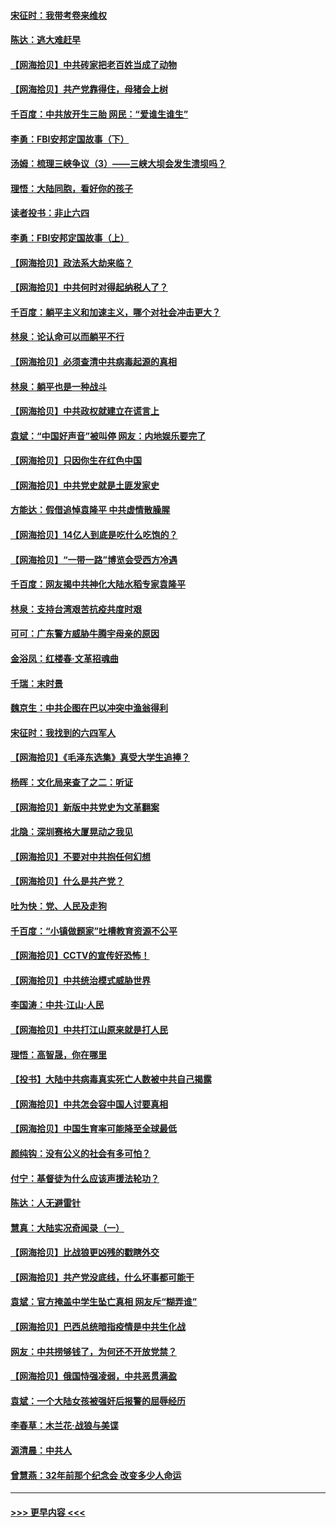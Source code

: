 #### [宋征时：我带考卷来维权](../pages/nsc993/n12994088.md?t=06040501) 
#### [陈达：逃大难赶早](../pages/nsc993/n12993569.md?t=06040501) 
#### [【网海拾贝】中共砖家把老百姓当成了动物](../pages/nsc993/n12993483.md?t=06040501) 
#### [【网海拾贝】共产党靠得住，母猪会上树](../pages/nsc993/n12990730.md?t=06040501) 
#### [千百度：中共放开生三胎 网民：“爱谁生谁生”](../pages/nsc993/n12990644.md?t=06040501) 
#### [李勇：FBI安邦定国故事（下）](../pages/nsc993/n12987854.md?t=06040501) 
#### [汤姆：梳理三峡争议（3）——三峡大坝会发生溃坝吗？](../pages/nsc993/n12989806.md?t=06040501) 
#### [理悟：大陆同胞，看好你的孩子](../pages/nsc993/n12989778.md?t=06040501) 
#### [读者投书：非止六四](../pages/nsc993/n12989673.md?t=06040501) 
#### [李勇：FBI安邦定国故事（上）](../pages/nsc993/n12987749.md?t=06040501) 
#### [【网海拾贝】政法系大劫来临？](../pages/nsc993/n12987596.md?t=06040501) 
#### [【网海拾贝】中共何时对得起纳税人了？](../pages/nsc993/n12985578.md?t=06040501) 
#### [千百度：躺平主义和加速主义，哪个对社会冲击更大？](../pages/nsc993/n12985512.md?t=06040501) 
#### [林泉：论认命可以而躺平不行](../pages/nsc993/n12985505.md?t=06040501) 
#### [【网海拾贝】必须查清中共病毒起源的真相](../pages/nsc993/n12984276.md?t=06040501) 
#### [林泉：躺平也是一种战斗](../pages/nsc993/n12984194.md?t=06040501) 
#### [【网海拾贝】中共政权就建立在谎言上](../pages/nsc993/n12981880.md?t=06040501) 
#### [袁斌：“中国好声音”被叫停 网友：内地娱乐要完了](../pages/nsc993/n12981826.md?t=06040501) 
#### [【网海拾贝】只因你生在红色中国](../pages/nsc993/n12979096.md?t=06040501) 
#### [【网海拾贝】中共党史就是土匪发家史](../pages/nsc993/n12976478.md?t=06040501) 
#### [方能达：假借追悼袁隆平 中共虚情散臊腥](../pages/nsc993/n12976396.md?t=06040501) 
#### [【网海拾贝】14亿人到底是吃什么吃饱的？](../pages/nsc993/n12974125.md?t=06040501) 
#### [【网海拾贝】“一带一路”博览会受西方冷遇](../pages/nsc993/n12971787.md?t=06040501) 
#### [千百度：网友揭中共神化大陆水稻专家袁隆平](../pages/nsc993/n12971733.md?t=06040501) 
#### [林泉：支持台湾艰苦抗疫共度时艰](../pages/nsc993/n12971350.md?t=06040501) 
#### [可可：广东警方威胁牛腾宇母亲的原因](../pages/nsc993/n12971100.md?t=06040501) 
#### [金浴凤：红楼春·文革招魂曲](../pages/nsc993/n12970354.md?t=06040501) 
#### [千瑞：末时景](../pages/nsc993/n12970337.md?t=06040501) 
#### [魏京生：中共企图在巴以冲突中渔翁得利](../pages/nsc993/n12970286.md?t=06040501) 
#### [宋征时：我找到的六四军人](../pages/nsc993/n12970213.md?t=06040501) 
#### [【网海拾贝】《毛泽东选集》真受大学生追捧？](../pages/nsc993/n12968779.md?t=06040501) 
#### [杨晖：文化局来查了之二：听证](../pages/nsc993/n12966528.md?t=06040501) 
#### [【网海拾贝】新版中共党史为文革翻案](../pages/nsc993/n12967526.md?t=06040501) 
#### [北隐：深圳赛格大厦晃动之我见](../pages/nsc993/n12967393.md?t=06040501) 
#### [【网海拾贝】不要对中共抱任何幻想](../pages/nsc993/n12965222.md?t=06040501) 
#### [【网海拾贝】什么是共产党？](../pages/nsc993/n12962781.md?t=06040501) 
#### [吐为快：党、人民及走狗](../pages/nsc993/n12962747.md?t=06040501) 
#### [千百度：“小镇做题家”吐槽教育资源不公平](../pages/nsc993/n12962705.md?t=06040501) 
#### [【网海拾贝】CCTV的宣传好恐怖！](../pages/nsc993/n12959984.md?t=06040501) 
#### [【网海拾贝】中共统治模式威胁世界](../pages/nsc993/n12957622.md?t=06040501) 
#### [李国涛：中共‧江山‧人民](../pages/nsc993/n12957502.md?t=06040501) 
#### [【网海拾贝】中共打江山原来就是打人民](../pages/nsc993/n12954345.md?t=06040501) 
#### [理悟：高智晟，你在哪里](../pages/nsc993/n12953115.md?t=06040501) 
#### [【投书】大陆中共病毒真实死亡人数被中共自己揭露](../pages/nsc993/n12953050.md?t=06040501) 
#### [【网海拾贝】中共怎会容中国人讨要真相](../pages/nsc993/n12952161.md?t=06040501) 
#### [【网海拾贝】中国生育率可能降至全球最低](../pages/nsc993/n12948793.md?t=06040501) 
#### [颜纯钩：没有公义的社会有多可怕？](../pages/nsc993/n12947626.md?t=06040501) 
#### [付宁：基督徒为什么应该声援法轮功？](../pages/nsc993/n12947233.md?t=06040501) 
#### [陈达：人无避雷针](../pages/nsc993/n12947098.md?t=06040501) 
#### [慧真：大陆实况奇闻录（一）](../pages/nsc993/n12945811.md?t=06040501) 
#### [【网海拾贝】比战狼更凶残的戳瞎外交](../pages/nsc993/n12945717.md?t=06040501) 
#### [【网海拾贝】共产党没底线，什么坏事都可能干](../pages/nsc993/n12942090.md?t=06040501) 
#### [袁斌：官方掩盖中学生坠亡真相 网友斥“糊弄谁”](../pages/nsc993/n12942029.md?t=06040501) 
#### [【网海拾贝】巴西总统暗指疫情是中共生化战](../pages/nsc993/n12938999.md?t=06040501) 
#### [网友：中共捞够钱了，为何还不开放党禁？](../pages/nsc993/n12938952.md?t=06040501) 
#### [【网海拾贝】俄国恃强凌弱，中共恶贯满盈](../pages/nsc993/n12936626.md?t=06040501) 
#### [袁斌：一个大陆女孩被强奸后报警的屈辱经历](../pages/nsc993/n12936547.md?t=06040501) 
#### [李春草：木兰花·战狼与美谍](../pages/nsc993/n12935995.md?t=06040501) 
#### [源清晨：中共人](../pages/nsc993/n12935589.md?t=06040501) 
#### [曾慧燕：32年前那个纪念会 改变多少人命运](../pages/nsc993/n12934233.md?t=06040501) 

----
#### [ >>> 更早内容 <<< ](../indexes/nsc993-earlier.md)
